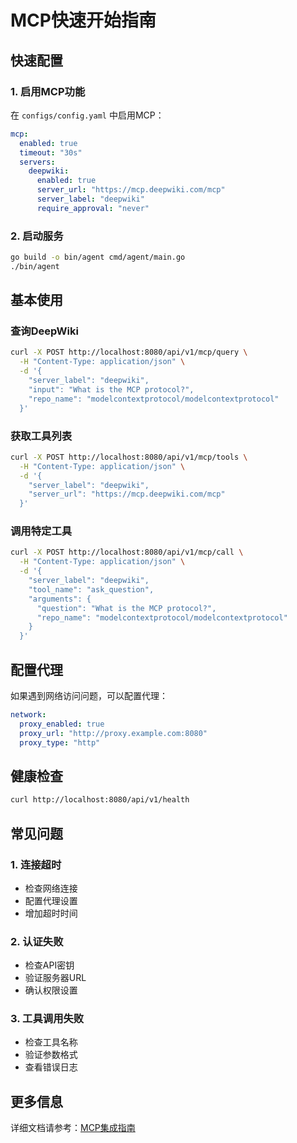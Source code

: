 # MCP快速开始指南

## 快速配置

### 1. 启用MCP功能
在 `configs/config.yaml` 中启用MCP：

```yaml
mcp:
  enabled: true
  timeout: "30s"
  servers:
    deepwiki:
      enabled: true
      server_url: "https://mcp.deepwiki.com/mcp"
      server_label: "deepwiki"
      require_approval: "never"
```

### 2. 启动服务
```bash
go build -o bin/agent cmd/agent/main.go
./bin/agent
```

## 基本使用

### 查询DeepWiki
```bash
curl -X POST http://localhost:8080/api/v1/mcp/query \
  -H "Content-Type: application/json" \
  -d '{
    "server_label": "deepwiki",
    "input": "What is the MCP protocol?",
    "repo_name": "modelcontextprotocol/modelcontextprotocol"
  }'
```

### 获取工具列表
```bash
curl -X POST http://localhost:8080/api/v1/mcp/tools \
  -H "Content-Type: application/json" \
  -d '{
    "server_label": "deepwiki",
    "server_url": "https://mcp.deepwiki.com/mcp"
  }'
```

### 调用特定工具
```bash
curl -X POST http://localhost:8080/api/v1/mcp/call \
  -H "Content-Type: application/json" \
  -d '{
    "server_label": "deepwiki",
    "tool_name": "ask_question",
    "arguments": {
      "question": "What is the MCP protocol?",
      "repo_name": "modelcontextprotocol/modelcontextprotocol"
    }
  }'
```

## 配置代理

如果遇到网络访问问题，可以配置代理：

```yaml
network:
  proxy_enabled: true
  proxy_url: "http://proxy.example.com:8080"
  proxy_type: "http"
```

## 健康检查

```bash
curl http://localhost:8080/api/v1/health
```

## 常见问题

### 1. 连接超时
- 检查网络连接
- 配置代理设置
- 增加超时时间

### 2. 认证失败
- 检查API密钥
- 验证服务器URL
- 确认权限设置

### 3. 工具调用失败
- 检查工具名称
- 验证参数格式
- 查看错误日志

## 更多信息

详细文档请参考：[MCP集成指南](mcp-integration.md) 
